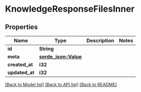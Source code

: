 # KnowledgeResponseFilesInner

## Properties

Name | Type | Description | Notes
------------ | ------------- | ------------- | -------------
**id** | **String** |  | 
**meta** | [**serde_json::Value**](.md) |  | 
**created_at** | **i32** |  | 
**updated_at** | **i32** |  | 

[[Back to Model list]](../README.md#documentation-for-models) [[Back to API list]](../README.md#documentation-for-api-endpoints) [[Back to README]](../README.md)


